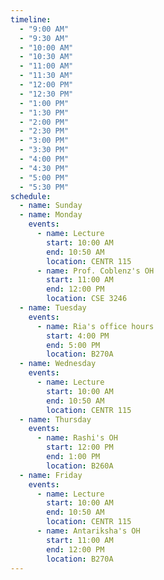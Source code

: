 ```yaml
---
timeline:
  - "9:00 AM"
  - "9:30 AM"
  - "10:00 AM"
  - "10:30 AM"
  - "11:00 AM"
  - "11:30 AM"
  - "12:00 PM"
  - "12:30 PM"
  - "1:00 PM"
  - "1:30 PM"
  - "2:00 PM"
  - "2:30 PM"
  - "3:00 PM"
  - "3:30 PM"
  - "4:00 PM"
  - "4:30 PM"
  - "5:00 PM"
  - "5:30 PM"
schedule:
  - name: Sunday
  - name: Monday
    events:
      - name: Lecture
        start: 10:00 AM
        end: 10:50 AM
        location: CENTR 115
      - name: Prof. Coblenz's OH
        start: 11:00 AM
        end: 12:00 PM
        location: CSE 3246
  - name: Tuesday
    events:
      - name: Ria's office hours
        start: 4:00 PM
        end: 5:00 PM
        location: B270A
  - name: Wednesday
    events:
      - name: Lecture
        start: 10:00 AM
        end: 10:50 AM
        location: CENTR 115
  - name: Thursday
    events:
      - name: Rashi's OH
        start: 12:00 PM
        end: 1:00 PM
        location: B260A
  - name: Friday
    events:
      - name: Lecture
        start: 10:00 AM
        end: 10:50 AM
        location: CENTR 115
      - name: Antariksha's OH
        start: 11:00 AM
        end: 12:00 PM
        location: B270A
---
```

